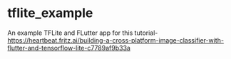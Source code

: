 # tflite_example

An example TFLite and FLutter app for this tutorial- https://heartbeat.fritz.ai/building-a-cross-platform-image-classifier-with-flutter-and-tensorflow-lite-c7789af9b33a


